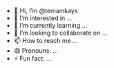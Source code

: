 - 👋 Hi, I’m @temamkays
- 👀 I’m interested in ...
- 🌱 I’m currently learning ...
- 💞️ I’m looking to collaborate on ...
- 📫 How to reach me ...
- 😄 Pronouns: ...
- ⚡ Fun fact: ...

<!---
temamkays/temamkays is a ✨ special ✨ repository because its `README.md` (this file) appears on your GitHub profile.
You can click the Preview link to take a look at your changes.
--->
